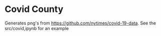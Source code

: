 # Covid County

Generates png's from https://github.com/nytimes/covid-19-data. See the
src/covid,ipynb for an example
